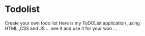 # Todolist
Create your own todo list
Here is my ToDOList application ,using HTML,,CSS and JS ...
see it and use it for your won ...
